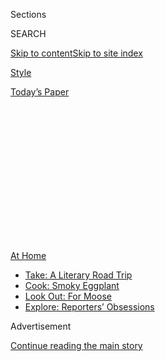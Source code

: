 <div id="app">

<div>

<div>

<div>

<div class="NYTAppHideMasthead css-1q2w90k e1suatyy0">

<div class="section css-ui9rw0 e1suatyy2">

<div class="css-eph4ug er09x8g0">

<div class="css-6n7j50">

</div>

<span class="css-1dv1kvn">Sections</span>

<div class="css-10488qs">

<span class="css-1dv1kvn">SEARCH</span>

</div>

[Skip to content](#site-content)[Skip to site
index](#site-index)

</div>

<div id="masthead-section-label" class="css-1wr3we4 eaxe0e00">

[Style](https://www.nytimes.com/section/style)

</div>

<div class="css-10698na e1huz5gh0">

</div>

</div>

<div id="masthead-bar-one" class="section hasLinks css-15hmgas e1csuq9d3">

<div class="css-uqyvli e1csuq9d0">

</div>

<div class="css-1uqjmks e1csuq9d1">

</div>

<div class="css-9e9ivx">

[](https://myaccount.nytimes.com/auth/login?response_type=cookie&client_id=vi)

</div>

<div class="css-1bvtpon e1csuq9d2">

[Today’s
Paper](https://www.nytimes.com/section/todayspaper)

</div>

</div>

</div>

</div>

<div data-aria-hidden="false">

<div id="site-content" data-role="main">

<div>

<div class="css-1aor85t" style="opacity:0.000000001;z-index:-1;visibility:hidden">

<div class="css-1hqnpie">

<div class="css-epjblv">

<span class="css-17xtcya">[Style](/section/style)</span><span class="css-x15j1o">|</span><span class="css-fwqvlz">Where
Is All That Gold Being
Stored?</span>

</div>

<div class="css-k008qs">

<div class="css-1iwv8en">

<span class="css-18z7m18"></span>

<div>

</div>

</div>

<span class="css-1n6z4y">https://nyti.ms/2P0f5l6</span>

<div class="css-1705lsu">

<div class="css-4xjgmj">

<div class="css-4skfbu" data-role="toolbar" data-aria-label="Social Media Share buttons, Save button, and Comments Panel with current comment count" data-testid="share-tools">

  - 
  - 
  - 
  - 
    
    <div class="css-6n7j50">
    
    </div>

  - 

</div>

</div>

</div>

</div>

</div>

</div>

<div id="NYT_TOP_BANNER_REGION" class="css-13pd83m">

<div>

<div id="maps-athome-menu" class="section interactive-content interactive-size-medium css-1edisqu">

<div class="css-17ih8de interactive-body">

<div class="at-home-nav__innerContainer">

<div class="at-home-nav__title">

[At
Home](https://www.nytimes.com/spotlight/at-home?action=click&pgtype=Article&state=default&region=TOP_BANNER&context=at_home_menu)

</div>

  - [Take: A Literary Road
    Trip](https://www.nytimes.com/2020/07/28/books/time-for-a-literary-road-trip.html?action=click&pgtype=Article&state=default&region=TOP_BANNER&context=at_home_menu)
  - [Cook: Smoky
    Eggplant](https://www.nytimes.com/2020/07/29/magazine/bored-with-your-home-cooking-some-smoky-eggplant-will-fix-that.html?action=click&pgtype=Article&state=default&region=TOP_BANNER&context=at_home_menu)
  - [Look Out: For
    Moose](https://www.nytimes.com/2020/07/27/travel/moose-michigan-isle-royale.html?action=click&pgtype=Article&state=default&region=TOP_BANNER&context=at_home_menu)
  - [Explore: Reporters’
    Obsessions](https://www.nytimes.com/interactive/2020/at-home/even-more-reporters-editors-diaries-lists-recommendations.html?action=click&pgtype=Article&state=default&region=TOP_BANNER&context=at_home_menu)

</div>

</div>

</div>

</div>

</div>

<div id="top-wrapper" class="css-1sy8kpn">

<div id="top-slug" class="css-l9onyx">

Advertisement

</div>

[Continue reading the main
story](#after-top)

<div class="ad top-wrapper" style="text-align:center;height:100%;display:block;min-height:250px">

<div id="top" class="place-ad" data-position="top" data-size-key="top">

</div>

</div>

<div id="after-top">

</div>

</div>

<div>

<div id="sponsor-wrapper" class="css-1hyfx7x">

<div id="sponsor-slug" class="css-19vbshk">

Supported by

</div>

[Continue reading the main
story](#after-sponsor)

<div id="sponsor" class="ad sponsor-wrapper" style="text-align:center;height:100%;display:block">

</div>

<div id="after-sponsor">

</div>

</div>

<div class="css-186x18t">

</div>

<div class="css-1vkm6nb ehdk2mb0">

# Where Is All That Gold Being Stored?

</div>

A multitude of options, from burying in the backyard to posh steel-lined
vaults.

<div class="css-79elbk" data-testid="photoviewer-wrapper">

<div class="css-z3e15g" data-testid="photoviewer-wrapper-hidden">

</div>

<div class="css-1a48zt4 ehw59r15" data-testid="photoviewer-children">

![<span class="css-cnj6d5 e1z0qqy90" itemprop="copyrightHolder"><span class="css-1ly73wi e1tej78p0">Credit...</span><span><span>Cam
Cottrill</span></span></span>](https://static01.nyt.com/images/2020/07/29/fashion/29Goldstorage-illo/00Goldstorage-illo-articleLarge.jpg?quality=75&auto=webp&disable=upscale)

</div>

</div>

<div class="css-18e8msd">

<div class="css-vp77d3 epjyd6m0">

<div class="css-1baulvz">

By <span class="css-1baulvz last-byline" itemprop="name">Danielle
Braff</span>

</div>

</div>

  - 
    
    <div class="css-ld3wwf e16638kd2">
    
    July 28,
    2020
    
    </div>

  - 
    
    <div class="css-4xjgmj">
    
    <div class="css-d8bdto" data-role="toolbar" data-aria-label="Social Media Share buttons, Save button, and Comments Panel with current comment count" data-testid="share-tools">
    
      - 
      - 
      - 
      - 
        
        <div class="css-6n7j50">
        
        </div>
    
      - 
    
    </div>
    
    </div>

</div>

</div>

<div class="section meteredContent css-1r7ky0e" name="articleBody" itemprop="articleBody">

<div class="css-1fanzo5 StoryBodyCompanionColumn">

<div class="css-53u6y8">

We’re in the midst of a modern-day gold rush.

The precious metal has reached [record high prices in recent
days](https://www.nytimes.com/2020/07/27/business/gold-prices-record-high.html).
A survey of 1,000 people by [Magnify
Money](https://www.magnifymoney.com) found that one out of six have
invested in gold or other precious metals since May, and about half of
Americans are seriously thinking about buying gold. (This after Gallup
[reported in
April](https://news.gallup.com/poll/309233/stock-investments-lose-luster-covid-sell-off.aspx)
that Americans had cooled somewhat on stocks as a long-term investment.)

Whether these people are stocking up on gold because they’re worried
about a pending apocalypse or simply convinced that it’s a fabulous
investment, they do have one major issue: storage. Bars and coins are
bulky (and let’s not get started on jewelry, which can be complicated
emotionally).

With anxiety about the economy increasing — which tends to rise any time
there’s political or world turmoil — the need for storage is growing,
too, and options are expanding to meet it.

“Gold and silver bullion storage options have simply grown more in
location diversity, pricing — with even some offering short-term
collateral loan options,” said James Anderson, a research executive at
SD Bullion in Toledo, Ohio. “When I began in this industry pre-2008
financial crisis, there were perhaps 10 to 20 domestic bullion storage
depositories. Now, there are hundreds in the U.S.A. and abroad.”

</div>

</div>

<div class="css-1fanzo5 StoryBodyCompanionColumn">

<div class="css-53u6y8">

People tend to buy gold when they fear a sustained loss in stocks,
bonds, real estate or other traditionally profitable investments, said
Adrian Ash, the director of research for BullionVault in West London.

So private vault operators have been increasing their capacity as well —
but specifically within presumed politically safe locations like
Switzerland and Singapore, said James Turk, the founder and director of
Goldmoney Inc. in Toronto.

Switzerland’s banks have always been deemed a safe haven for assets and
precious metals, but in recent years many people started to lose faith
in banks. As a result, there has been an increased demand there for safe
deposit boxes there that aren’t run by banks.

“In late 2019, we even had to build additional boxes, as we had reached
100 percent of our capacity,” said Michael Hardmeier, the C.E.O. of
Sincona Trading AG, whose headquarters are in a former bank building in
central Zurich.

Swiss vaults tend to be more expensive than those in England, but a new
spot opened in England that was designed for those accustomed to the
lavish lifestyle. The vault is inside a former mansion run by
International Bank Vaults (IBV).

</div>

</div>

<div class="css-1fanzo5 StoryBodyCompanionColumn">

<div class="css-53u6y8">

A chauffeur driving a Rolls-Royce picks up clients and delivers them to
the London mansion, where white-gloved custodians transfer them to their
boxes (after a quick fingerprint and iris scan, of course).

Those boxes are stored within a steel-lined vault supposedly
impenetrable to anyone attempting to illegally gain access from any
angle.

You may have to spend a few of those gold bars to store them: It’s
advertised as the most expensive safe deposit box in the world, and the
company claims it’s available only to billionaires, with the smallest
box starting at 600 pounds to rent (this would fit just a few gold
bars).

Unlike a bank, IBV London allows clients to buy gold and to store it —
and IBV will buy back the gold, said Sean Hoey, the managing director of
IBV London.

Also unlike a bank, many gold owners believe that vaults are somewhat
resilient to an economic meltdown.

“You can use a safe deposit box, but folks worry that if there was an
economic meltdown, the banks might close, and your metals would be
trapped inside that bank,” said Gary Cubeta, a gold dealer in Arizona
and the president and founder of Insurance for Final Expense.

</div>

</div>

<div class="css-1fanzo5 StoryBodyCompanionColumn">

<div class="css-53u6y8">

Even without an economic meltdown, there’s [less
faith](https://www.nytimes.com/2019/07/19/business/safe-deposit-box-theft.html)in
bank safe deposit boxes, because there aren’t federal laws governing
these boxes, so if anything is stolen or destroyed, the customer is
typically out of luck.

That may be why some are choosing to go the old-fashioned route and are
storing their gold at home. Numerous YouTube videos and bloggers explain
how to bury gold bars in everything from mincemeat to the backyard.

But it’s wise to consider your home options before simply stuffing your
gold under a tree.

Mr. Cubeta, who advises gold owners to store their gold within 15 to 20
minutes of their home so they have easy access to it in case of a
financial meltdown, said the best thing you can do is to keep half in a
home safe while putting the other half in a safe deposit box.

“You need a safe especially designed for precious metals,” he said,
explaining that most gun safes can’t withstand the heat of a fire, while
precious metal safes will keep your gold protected for two hours.

Before moving your gold home, you need to contact the insurer that
issues your homeowner’s policy, because most don’t cover large amounts
of gold stored at home.

“On average, the standard homeowner’s insurance policy covers around
$1,000 for jewelry or valuables, and the average home insurance policy
is set up to protect the average household so the limits will not be
sufficient to cover expensive or valuable items,” said Lev Barinskiy,
the C.E.O. of SmartFinancial, an insurance comparison site.

</div>

</div>

<div class="css-1fanzo5 StoryBodyCompanionColumn">

<div class="css-53u6y8">

There are also storage options where you never even see the gold you
own.

Customers buy a digital token backed by physical gold held in a vault,
said Joonas Karppinen, head of trading at
[InfiniGold](https://www.infinigold.com/).

“A token provides customers with actual ownership of the gold in
question — which is essential, especially if your content insurance does
not cover your bullion portfolio stored in the house,” Mr. Karppinen
said.

That’s all good, unless you want to feel its weight in gold. Literally.

</div>

</div>

<div>

</div>

</div>

<div>

</div>

<div>

</div>

<div>

</div>

<div>

<div id="bottom-wrapper" class="css-1ede5it">

<div id="bottom-slug" class="css-l9onyx">

Advertisement

</div>

[Continue reading the main
story](#after-bottom)

<div id="bottom" class="ad bottom-wrapper" style="text-align:center;height:100%;display:block;min-height:90px">

</div>

<div id="after-bottom">

</div>

</div>

</div>

</div>

</div>

## Site Index

<div>

</div>

## Site Information Navigation

  - [© <span>2020</span> <span>The New York Times
    Company</span>](https://help.nytimes.com/hc/en-us/articles/115014792127-Copyright-notice)

<!-- end list -->

  - [NYTCo](https://www.nytco.com/)
  - [Contact
    Us](https://help.nytimes.com/hc/en-us/articles/115015385887-Contact-Us)
  - [Work with us](https://www.nytco.com/careers/)
  - [Advertise](https://nytmediakit.com/)
  - [T Brand Studio](http://www.tbrandstudio.com/)
  - [Your Ad
    Choices](https://www.nytimes.com/privacy/cookie-policy#how-do-i-manage-trackers)
  - [Privacy](https://www.nytimes.com/privacy)
  - [Terms of
    Service](https://help.nytimes.com/hc/en-us/articles/115014893428-Terms-of-service)
  - [Terms of
    Sale](https://help.nytimes.com/hc/en-us/articles/115014893968-Terms-of-sale)
  - [Site
    Map](https://spiderbites.nytimes.com)
  - [Help](https://help.nytimes.com/hc/en-us)
  - [Subscriptions](https://www.nytimes.com/subscription?campaignId=37WXW)

</div>

</div>

</div>

</div>
